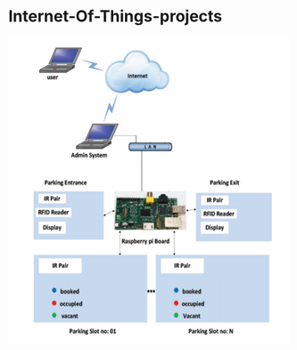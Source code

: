 # Internet-Of-Things-projects

![image](https://github.com/abhishekiit2014032/Internet-Of-Things-projects/blob/master/Capture.PNG)
